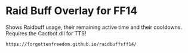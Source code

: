 # Raid Buff Overlay for FF14

Shows Raidbuff usage, their remaining active time and their cooldowns.  
Requires the Cactbot.dll for TTS!
  
`https://forgottenfreedom.github.io/raidbuffsff14/`
